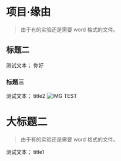 # 项目·缘由
> 由于有的实验还是需要 word 格式的文件。

## 标题二
测试文本； 你好

### 标题三
测试文本； title2
![IMG TEST](https://pic.imgdb.cn/item/676bdbe8d0e0a243d4ea226a.jpg)

# 大标题二
> 由于有的实验还是需要 word 格式的文件。

测试文本； title1